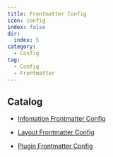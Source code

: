 ```yaml
---
title: Frontmatter Config
icon: config
index: false
dir:
  index: 5
category:
  - Config
tag:
  - Config
  - Frontmatter
---
```


## Catalog

- [Infomation Frontmatter Config](info.md)

- [Layout Frontmatter Config](layout.md)

- [Plugin Frontmatter Config](plugins.md)
